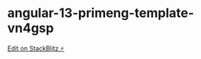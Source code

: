 # angular-13-primeng-template-vn4gsp

[Edit on StackBlitz ⚡️](https://stackblitz.com/edit/angular-13-primeng-template-vn4gsp)